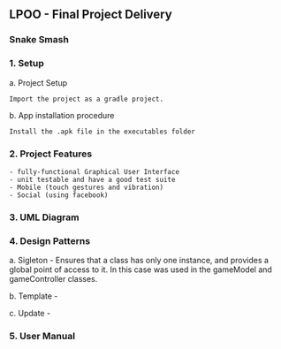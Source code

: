 ## LPOO - Final Project Delivery
### Snake Smash


### **1. Setup**

a. Project Setup

    Import the project as a gradle project.

b.	App installation procedure

    Install the .apk file in the executables folder



### **2. Project Features**
    - fully-functional Graphical User Interface
    - unit testable and have a good test suite
    - Mobile (touch gestures and vibration)
    - Social (using facebook)



###  **3. UML Diagram**





###  **4. Design Patterns**

a. Sigleton - Ensures that a class has only one instance, and provides a global point of access to it. In this case was used in the gameModel and gameController classes.

b. Template - 

c. Update -




###  **5.	User Manual**

